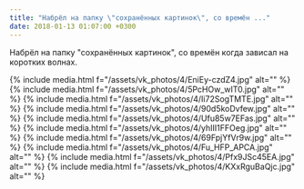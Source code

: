 ```yaml
---
title: "Набрёл на папку \"сохранённых картинок\", со времён ..."
date: 2018-01-13 01:07:00 +0300
---
```


Набрёл на папку "сохранённых картинок", со времён когда зависал на коротких волнах.


{% include media.html f="/assets/vk_photos/4/EniEy-czdZ4.jpg" alt="" %}
{% include media.html f="/assets/vk_photos/4/5PcHOw_wIT0.jpg" alt="" %}
{% include media.html f="/assets/vk_photos/4/Ii72SogTMTE.jpg" alt="" %}
{% include media.html f="/assets/vk_photos/4/90d5koDvfew.jpg" alt="" %}
{% include media.html f="/assets/vk_photos/4/Ufu85w7EFas.jpg" alt="" %}
{% include media.html f="/assets/vk_photos/4/yhIII1FFOeg.jpg" alt="" %}
{% include media.html f="/assets/vk_photos/4/69FpjYfVr9w.jpg" alt="" %}
{% include media.html f="/assets/vk_photos/4/Fu_HFP_APCA.jpg" alt="" %}
{% include media.html f="/assets/vk_photos/4/Pfx9JSc45EA.jpg" alt="" %}
{% include media.html f="/assets/vk_photos/4/KXxRguBaQjc.jpg" alt="" %}

